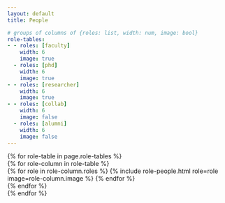 ```yaml
---
layout: default
title: People

# groups of columns of {roles: list, width: num, image: bool}
role-tables:
- - roles: [faculty]
    width: 6
    image: true
  - roles: [phd]
    width: 6
    image: true
- - roles: [researcher]
    width: 6
    image: true
- - roles: [collab]
    width: 6
    image: false
  - roles: [alumni]
    width: 6
    image: false
---
```


<div id="people" class="container mt-3">
    {% for role-table in page.role-tables %}
        <section class="people row justify-content-between">
            {% for role-column in role-table %}
                <div class="col-md-{{ role-column.width }}">
                    {% for role in role-column.roles %}
                        {% include role-people.html role=role image=role-column.image %}
                    {% endfor %}
                </div>
            {% endfor %}
        </section>
    {% endfor %}
</div>
